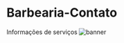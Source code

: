 # Barbearia-Contato
Informações de serviços
![banner](https://user-images.githubusercontent.com/107129598/210140601-7003af5d-cde9-4992-8d7f-fbaaac6b5585.jpg)
